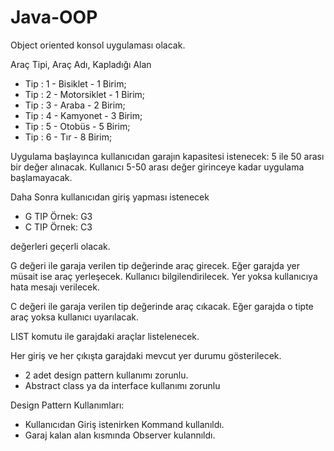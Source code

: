 # Java-OOP
 
Object oriented konsol uygulaması olacak.

Araç Tipi, Araç Adı, Kapladığı Alan
- Tip : 1 - Bisiklet  - 1 Birim;
- Tip : 2 - Motorsiklet - 1 Birim;
- Tip : 3 - Araba - 2 Birim;
- Tip : 4 - Kamyonet - 3 Birim;
- Tip : 5 - Otobüs - 5 Birim;
- Tip : 6 - Tır -  8 Birim;	

Uygulama başlayınca kullanıcıdan garajın kapasitesi istenecek: 5 ile 50 arası bir değer alınacak. Kullanıcı 5-50 arası değer girinceye kadar uygulama başlamayacak.

Daha Sonra kullanıcıdan giriş yapması istenecek
- G TIP Örnek: G3
- C TIP Örnek: C3

değerleri geçerli olacak.

G değeri ile garaja verilen tip değerinde araç girecek. Eğer garajda yer müsait ise araç yerleşecek. Kullanıcı bilgilendirilecek. Yer yoksa kullanıcıya hata mesajı verilecek.

C değeri ile garaja verilen tip değerinde araç cıkacak. Eğer garajda o tipte araç yoksa kullanıcı uyarılacak.

LIST komutu ile garajdaki araçlar listelenecek.

Her giriş ve her çıkışta garajdaki mevcut yer durumu gösterilecek.

- 2 adet design pattern kullanımı zorunlu.
- Abstract class ya da interface kullanımı zorunlu

Design Pattern Kullanımları:
- Kullanıcıdan Giriş istenirken Kommand kullanıldı.
- Garaj kalan alan kısmında Observer kulannıldı.
